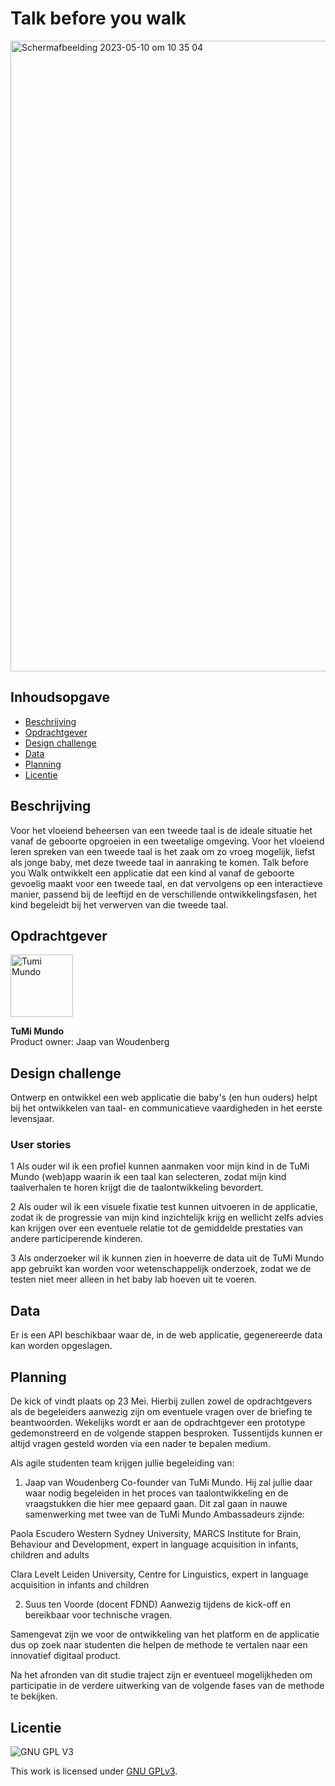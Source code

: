 # Talk before you walk

<img width="1009" alt="Scherm­afbeelding 2023-05-10 om 10 35 04" src="https://github.com/cmda-minor-web-cases/talk-before-you-walk/assets/61702002/dcc7c33d-a2e9-4196-aba8-4f12af5f7b5c">


## Inhoudsopgave
  * [Beschrijving](#beschrijving)
  * [Opdrachtgever](#opdrachtgever)
  * [Design challenge](#design-challenge)
  * [Data](#data)
  * [Planning](#planning)
  * [Licentie](#licentie)

## Beschrijving
Voor het vloeiend beheersen van een tweede taal is de ideale situatie het vanaf de geboorte opgroeien in een tweetalige omgeving. Voor het vloeiend leren spreken van een tweede taal is het zaak om zo vroeg mogelijk, liefst als jonge baby, met deze tweede taal in aanraking te komen. Talk before you Walk ontwikkelt een applicatie dat een kind al vanaf de geboorte gevoelig maakt voor een tweede taal, en dat vervolgens op een interactieve manier, passend bij de leeftijd en de verschillende ontwikkelingsfasen, het kind begeleidt bij het verwerven van die tweede taal.

## Opdrachtgever
<img width="100" alt="Tumi Mundo" src="https://github.com/cmda-minor-web-cases/talk-before-you-walk/assets/1061632/24bf46ae-b119-4791-bed8-63aa35fde4eb">

**TuMi Mundo**   
Product owner: Jaap van Woudenberg

## Design challenge
Ontwerp en ontwikkel een web applicatie die baby's (en hun ouders) helpt bij het ontwikkelen van taal- en communicatieve vaardigheden in het eerste levensjaar. 

### User stories
1 Als ouder wil ik een profiel kunnen aanmaken voor mijn kind in de TuMi Mundo (web)app waarin ik een taal kan selecteren, zodat mijn kind taalverhalen te horen krijgt die de taalontwikkeling bevordert. 

2 Als ouder wil ik een visuele fixatie test kunnen uitvoeren in de applicatie, zodat ik de progressie van mijn kind inzichtelijk krijg en wellicht zelfs advies kan krijgen over een eventuele relatie tot de gemiddelde prestaties van andere participerende kinderen. 

3 Als onderzoeker wil ik kunnen zien in hoeverre de data uit de TuMi Mundo app gebruikt kan worden voor wetenschappelijk onderzoek, zodat we de testen niet meer alleen in het baby lab hoeven uit te voeren.

## Data
Er is een API beschikbaar waar de, in de web applicatie, gegenereerde data kan worden opgeslagen.

## Planning
De kick of vindt plaats op 23 Mei. Hierbij zullen zowel de opdrachtgevers als de begeleiders aanwezig zijn om eventuele vragen over de briefing te beantwoorden. 
Wekelijks wordt er aan de opdrachtgever een prototype gedemonstreerd en de volgende stappen besproken. Tussentijds kunnen er altijd vragen gesteld worden via een nader te bepalen medium.

Als agile studenten team krijgen jullie begeleiding van:
1.	Jaap van Woudenberg
Co-founder van TuMi Mundo. Hij zal jullie daar waar nodig begeleiden in het proces van taalontwikkeling en de vraagstukken die hier mee gepaard gaan. Dit zal gaan in nauwe samenwerking met twee van de TuMi Mundo Ambassadeurs zijnde:

Paola Escudero
Western Sydney University, MARCS Institute for Brain, Behaviour and Development, expert in language acquisition in infants, children and adults

Clara Levelt
Leiden University, Centre for Linguistics, expert in language acquisition in infants and children

2.	Suus ten Voorde (docent FDND)
Aanwezig tijdens de kick-off en bereikbaar voor technische vragen. 

Samengevat zijn we voor de ontwikkeling van het platform en de applicatie dus op zoek naar studenten die helpen de methode te vertalen naar een innovatief digitaal product.

Na het afronden van dit studie traject zijn er eventueel mogelijkheden om participatie in de verdere uitwerking van de volgende fases van de methode te bekijken.


## Licentie

![GNU GPL V3](https://www.gnu.org/graphics/gplv3-127x51.png)

This work is licensed under [GNU GPLv3](./LICENSE).

